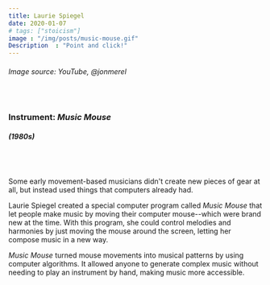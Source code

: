 ```yaml
---
title: Laurie Spiegel
date: 2020-01-07
# tags: ["stoicism"]
image : "/img/posts/music-mouse.gif"
Description  : "Point and click!"
---
```


###### *Image source: YouTube, @jonmerel*

#### &nbsp;

### Instrument: ***Music Mouse***

##### (1980s)

## &nbsp;

Some early movement-based musicians didn't create new pieces of gear at all, but instead used things that computers already had.

Laurie Spiegel created a special computer program called *Music Mouse* that let people make music by moving their computer mouse--which were brand new at the time. With this program, she could control melodies and harmonies by just moving the mouse around the screen, letting her compose music in a new way.

*Music Mouse* turned mouse movements into musical patterns by using computer algorithms. It allowed anyone to generate complex music without needing to play an instrument by hand, making music more accessible.